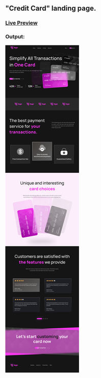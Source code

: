 ## "Credit Card" landing page.
### [Live Preview](https://landing-page-one-html-css.netlify.app/)
### Output:
![Output](./Assets/Photos/output.png)
